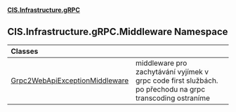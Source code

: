 #### [CIS.Infrastructure.gRPC](index.md 'index')

## CIS.Infrastructure.gRPC.Middleware Namespace

| Classes | |
| :--- | :--- |
| [Grpc2WebApiExceptionMiddleware](CIS.Infrastructure.gRPC.Middleware.Grpc2WebApiExceptionMiddleware.md 'CIS.Infrastructure.gRPC.Middleware.Grpc2WebApiExceptionMiddleware') | middleware pro zachytávání vyjímek v grpc code first službách.<br/>po přechodu na grpc transcoding ostraníme |

